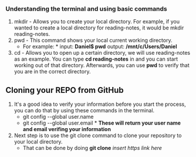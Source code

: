 ### Understanding the terminal and using basic commands

1. mkdir - Allows you to create your local directory. For example, if you wanted to create a local directory for reading-notes, it would be mkdir reading-notes.
2. pwd - This command shows your local current working directory.
    * For example:
            * input: **Daniel$ pwd** output: **/mnt/c/Users/Daniel**
3. cd - Allows you to open up a certain directory, we will use reading-notes as an example. You can type **cd reading-notes** in and you can start working out of that directory.               Afterwards, you can use **pwd** to verify that you are in the correct directory.

## Cloning your REPO from GitHub

1. It's a good idea to verify your information before you start the process, you can do that by using these commands in the terminal.
      * git config --global user.name
      * git config --global user.email
            * **These will return your user name and email verifing your information**
2. Next step is to use the git clone command to clone your repository to your local directory.
      * That can be done by doing **git clone** *insert https link here*
